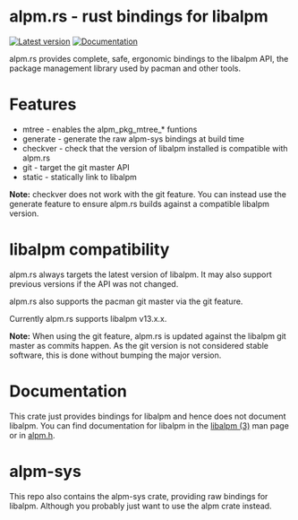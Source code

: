 #  alpm.rs - rust bindings for libalpm

[![Latest version](https://img.shields.io/crates/v/alpm.svg)](https://crates.io/crates/alpm)
[![Documentation](https://docs.rs/alpm/badge.svg)](https://docs.rs/alpm)

alpm.rs provides complete, safe, ergonomic bindings to the libalpm API,
the package management library used by pacman and other tools.

# Features

- mtree - enables the alpm_pkg_mtree_* funtions
- generate - generate the raw alpm-sys bindings at build time
- checkver - check that the version of libalpm installed is compatible with alpm.rs
- git - target the git master API
- static - statically link to libalpm


**Note:** checkver does not work with the git feature. You can instead use
the generate feature to ensure alpm.rs builds against a compatible libalpm version.

# libalpm compatibility

alpm.rs always targets the latest version of libalpm. It may also support
previous versions if the API was not changed.

alpm.rs also supports the pacman git master via the git feature.

Currently alpm.rs supports libalpm v13.x.x.

**Note:** When using the git feature, alpm.rs is updated against the libalpm git master
as commits happen. As the git version is not considered stable software, this is done
without bumping the major version.

# Documentation

This crate just provides bindings for libalpm and hence does not document libalpm.
You can find documentation for libalpm in the [libalpm (3)](https://man.archlinux.org/man/core/pacman/libalpm.3.en) man page or in [alpm.h](https://gitlab.archlinux.org/pacman/pacman/-/blob/master/lib/libalpm/alpm.h).

# alpm-sys

This repo also contains the alpm-sys crate, providing raw bindings for libalpm.
Although you probably just want to use the alpm crate instead.
